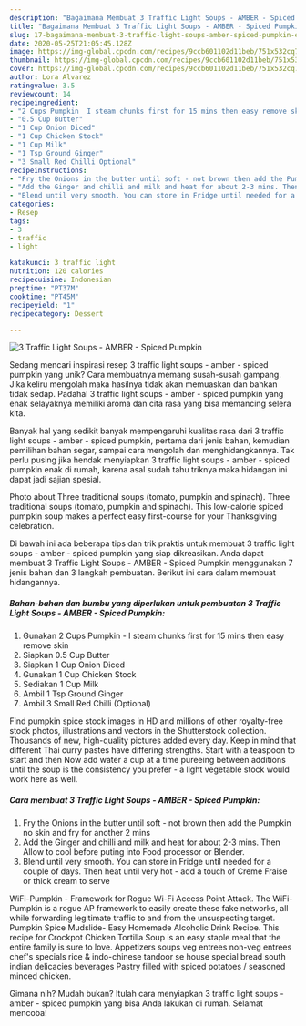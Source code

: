 ```yaml
---
description: "Bagaimana Membuat 3 Traffic Light Soups - AMBER - Spiced Pumpkin, Enak Banget"
title: "Bagaimana Membuat 3 Traffic Light Soups - AMBER - Spiced Pumpkin, Enak Banget"
slug: 17-bagaimana-membuat-3-traffic-light-soups-amber-spiced-pumpkin-enak-banget
date: 2020-05-25T21:05:45.128Z
image: https://img-global.cpcdn.com/recipes/9ccb601102d11beb/751x532cq70/3-traffic-light-soups-amber-spiced-pumpkin-recipe-main-photo.jpg
thumbnail: https://img-global.cpcdn.com/recipes/9ccb601102d11beb/751x532cq70/3-traffic-light-soups-amber-spiced-pumpkin-recipe-main-photo.jpg
cover: https://img-global.cpcdn.com/recipes/9ccb601102d11beb/751x532cq70/3-traffic-light-soups-amber-spiced-pumpkin-recipe-main-photo.jpg
author: Lora Alvarez
ratingvalue: 3.5
reviewcount: 14
recipeingredient:
- "2 Cups Pumpkin  I steam chunks first for 15 mins then easy remove skin"
- "0.5 Cup Butter"
- "1 Cup Onion Diced"
- "1 Cup Chicken Stock"
- "1 Cup Milk"
- "1 Tsp Ground Ginger"
- "3 Small Red Chilli Optional"
recipeinstructions:
- "Fry the Onions in the butter until soft - not brown then add the Pumpkin no skin and fry for another 2 mins"
- "Add the Ginger and chilli and milk and heat for about 2-3 mins. Then Allow to cool before puting into Food processor or Blender."
- "Blend until very smooth. You can store in Fridge until needed for a couple of days. Then heat until very hot - add a touch of Creme Fraise or thick cream to serve"
categories:
- Resep
tags:
- 3
- traffic
- light

katakunci: 3 traffic light 
nutrition: 120 calories
recipecuisine: Indonesian
preptime: "PT37M"
cooktime: "PT45M"
recipeyield: "1"
recipecategory: Dessert

---
```



![3 Traffic Light Soups - AMBER - Spiced Pumpkin](https://img-global.cpcdn.com/recipes/9ccb601102d11beb/751x532cq70/3-traffic-light-soups-amber-spiced-pumpkin-recipe-main-photo.jpg)

Sedang mencari inspirasi resep 3 traffic light soups - amber - spiced pumpkin yang unik? Cara membuatnya memang susah-susah gampang. Jika keliru mengolah maka hasilnya tidak akan memuaskan dan bahkan tidak sedap. Padahal 3 traffic light soups - amber - spiced pumpkin yang enak selayaknya memiliki aroma dan cita rasa yang bisa memancing selera kita.

Banyak hal yang sedikit banyak mempengaruhi kualitas rasa dari 3 traffic light soups - amber - spiced pumpkin, pertama dari jenis bahan, kemudian pemilihan bahan segar, sampai cara mengolah dan menghidangkannya. Tak perlu pusing jika hendak menyiapkan 3 traffic light soups - amber - spiced pumpkin enak di rumah, karena asal sudah tahu triknya maka hidangan ini dapat jadi sajian spesial.

Photo about Three traditional soups (tomato, pumpkin and spinach). Three traditional soups (tomato, pumpkin and spinach). This low-calorie spiced pumpkin soup makes a perfect easy first-course for your Thanksgiving celebration.


Di bawah ini ada beberapa tips dan trik praktis untuk membuat 3 traffic light soups - amber - spiced pumpkin yang siap dikreasikan. Anda dapat membuat 3 Traffic Light Soups - AMBER - Spiced Pumpkin menggunakan 7 jenis bahan dan 3 langkah pembuatan. Berikut ini cara dalam membuat hidangannya.

<!--inarticleads1-->

##### Bahan-bahan dan bumbu yang diperlukan untuk pembuatan 3 Traffic Light Soups - AMBER - Spiced Pumpkin:

1. Gunakan 2 Cups Pumpkin - I steam chunks first for 15 mins then easy remove skin
1. Siapkan 0.5 Cup Butter
1. Siapkan 1 Cup Onion Diced
1. Gunakan 1 Cup Chicken Stock
1. Sediakan 1 Cup Milk
1. Ambil 1 Tsp Ground Ginger
1. Ambil 3 Small Red Chilli (Optional)


Find pumpkin spice stock images in HD and millions of other royalty-free stock photos, illustrations and vectors in the Shutterstock collection. Thousands of new, high-quality pictures added every day. Keep in mind that different Thai curry pastes have differing strengths. Start with a teaspoon to start and then Now add water a cup at a time pureeing between additions until the soup is the consistency you prefer - a light vegetable stock would work here as well. 

<!--inarticleads2-->

##### Cara membuat 3 Traffic Light Soups - AMBER - Spiced Pumpkin:

1. Fry the Onions in the butter until soft - not brown then add the Pumpkin no skin and fry for another 2 mins
1. Add the Ginger and chilli and milk and heat for about 2-3 mins. Then Allow to cool before puting into Food processor or Blender.
1. Blend until very smooth. You can store in Fridge until needed for a couple of days. Then heat until very hot - add a touch of Creme Fraise or thick cream to serve


WiFi-Pumpkin - Framework for Rogue Wi-Fi Access Point Attack. The WiFi-Pumpkin is a rogue AP framework to easily create these fake networks, all while forwarding legitimate traffic to and from the unsuspecting target. Pumpkin Spice Mudslide- Easy Homemade Alcoholic Drink Recipe. This recipe for Crockpot Chicken Tortilla Soup is an easy staple meal that the entire family is sure to love. Appetizers soups veg entrees non-veg entrees chef&#39;s specials rice &amp; indo-chinese tandoor se house special bread south indian delicacies beverages Pastry filled with spiced potatoes / seasoned minced chicken. 

Gimana nih? Mudah bukan? Itulah cara menyiapkan 3 traffic light soups - amber - spiced pumpkin yang bisa Anda lakukan di rumah. Selamat mencoba!
